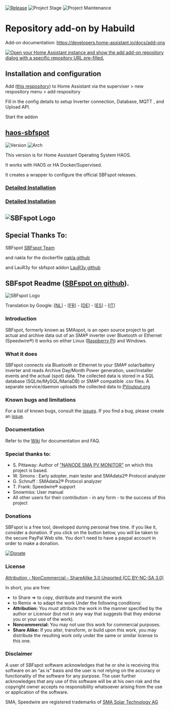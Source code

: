 [![Release][release-shield]][release] ![Project Stage][project-stage-shield] ![Project Maintenance][maintenance-shield]

# Repository add-on by Habuild

Add-on documentation: <https://developers.home-assistant.io/docs/add-ons>

[![Open your Home Assistant instance and show the add add-on repository dialog with a specific repository URL pre-filled.](https://my.home-assistant.io/badges/supervisor_add_addon_repository.svg)](https://my.home-assistant.io/redirect/supervisor_add_addon_repository/?repository_url=https%3A%2F%2Fgithub.com%oxyde42%2Fhassio-addons)

## Installation and configuration

Add ([this respository](https://github.com/oxyde42/hassio-addons)) to Home Assistant via the superviser > new respository menu > add respository

Fill in the config details to setup Inverter connection, Database, MQTT , and Upload API.

Start the addon

## [haos-sbfspot](./haos-sbfspot)

![Version](https://img.shields.io/badge/dynamic/yaml?label=Version&query=%24.version&url=https%3A%2F%2Fraw.githubusercontent.com%2Fhabuild%2Fhassio-addons%2Fmain%2Fhaos-sbfspot%2Fconfig.yaml)
![Arch](https://img.shields.io/badge/dynamic/yaml?color=success&label=Arch&query=%24.arch&url=https%3A%2F%2Fraw.githubusercontent.com%2Fhabuild%2Fhassio-addons%2Fmain%2Fhaos-sbfspot%2Fconfig.yaml)

This version is for Home Assistant Operating System HAOS.

It works with HAOS or HA Docker/Supervised.

It creates a wrapper to configure the official SBFspot releases.

### [Detailed Installation](https://github.com/habuild/hassio-addons/blob/main/haos-sbfspot/README.md)


### [Detailed Installation](https://github.com/habuild/hassio-addons/blob/main/sbfspot/README.md)

<!--

Notes to developers after forking or using the github template feature:

- While developing comment out the 'image' key from 'example/config.yaml' to make the supervisor build the addon
  - Remember to put this back when pushing up your changes.
- When you merge to the 'main' branch of your repository a new build will be triggered.
  - Make sure you adjust the 'version' key in 'example/config.yaml' when you do that.
  - Make sure you update 'example/CHANGELOG.md' when you do that.
  - The first time this runs you might need to adjust the image configuration on github container registry to make it public
- Adjust the 'image' key in 'example/config.yaml' so it points to your username instead of 'home-assistant'.
  - This is where the build images will be published to.
- Rename the example directory.
  - The 'slug' key in 'example/config.yaml' should match the directory name.
- Adjust all keys/url's that points to 'home-assistant' to now point to your user/fork.
- Share your repository on the forums https://community.home-assistant.io/c/projects/9
- Do awesome stuff!

 -->

## ![SBFspot Logo](https://user-images.githubusercontent.com/1931158/30831762-006ec650-a249-11e7-86e3-13d01b36dd5d.jpg)

## Special Thanks To:

SBFspot
[SBFspot Team](https://github.com/SBFspot/SBFspot)

and
nakla for the dockerfile
[nakla github](https://github.com/nakla/sbfspot)

and
LauR3y for sbfspot addon
[LauR3y github](https://github.com/LauR3y/hassio-addons)

## SBFspot Readme ([SBFspot on github](https://github.com/SBFspot/SBFspot)).

![SBFspot Logo](https://user-images.githubusercontent.com/1931158/30831762-006ec650-a249-11e7-86e3-13d01b36dd5d.jpg)

Translation by Google: [[NL](https://translate.google.com/translate?act=url&depth=1&hl=nl&ie=UTF8&prev=_t&rurl=translate.google.com&sl=en&sp=nmt4&tl=nl&u=https://github.com/SBFspot/SBFspot)] - [[FR](https://translate.google.com/translate?act=url&depth=1&hl=nl&ie=UTF8&prev=_t&rurl=translate.google.com&sl=en&sp=nmt4&tl=fr&u=https://github.com/SBFspot/SBFspot)] - [[DE](https://translate.google.com/translate?act=url&depth=1&hl=nl&ie=UTF8&prev=_t&rurl=translate.google.com&sl=en&sp=nmt4&tl=de&u=https://github.com/SBFspot/SBFspot)] - [[ES](https://translate.google.com/translate?act=url&depth=1&hl=nl&ie=UTF8&prev=_t&rurl=translate.google.com&sl=en&sp=nmt4&tl=es&u=https://github.com/SBFspot/SBFspot)] - [[IT](https://translate.google.com/translate?act=url&depth=1&hl=nl&ie=UTF8&prev=_t&rurl=translate.google.com&sl=en&sp=nmt4&tl=it&u=https://github.com/SBFspot/SBFspot)]

### **Introduction**

SBFspot, formerly known as SMAspot, is an open source project to get actual and archive data out of an SMA® inverter over Bluetooth or Ethernet (Speedwire®) It works on either Linux ([Raspberry Pi](http://www.raspberrypi.org)) and Windows.

### **What it does**

SBFspot connects via Bluetooth or Ethernet to your SMA® solar/battery inverter and reads Archive Day/Month Power generation, user/installer events and the actual (spot) data. The collected data is stored in a SQL database (SQLite/MySQL/MariaDB) or SMA® compatible .csv files.
A separate service/daemon uploads the collected data to [PVoutput.org](https://pvoutput.org)

### **Known bugs and limitations**

For a list of known bugs, consult the [issues](https://github.com/SBFspot/SBFspot/issues). If you find a bug, please create an [issue](https://github.com/SBFspot/SBFspot/issues).

### **Documentation**

Refer to the [Wiki](https://github.com/SBFspot/SBFspot/wiki) for documentation and FAQ.

### **Special thanks to:**

- S. Pittaway: Author of ["NANODE SMA PV MONITOR"](https://github.com/stuartpittaway/nanodesmapvmonitor) on which this project is based.
- W. Simons : Early adopter, main tester and SMAdata2® Protocol analyzer
- G. Schnuff : SMAdata2® Protocol analyzer
- T. Frank: Speedwire® support
- Snowmiss: User manual
- All other users for their contribution - in any form - to the success of this project

### **Donations**

SBFspot is a free tool, developed during personal free time. If you like it, consider a donation.
If you click on the button below, you will be taken to the secure PayPal Web site. You don't need to have a paypal account in order to make a donation.

[![Donate](https://img.shields.io/badge/Donate-PayPal-green.svg)](https://www.paypal.com/cgi-bin/webscr?cmd=_s-xclick&hosted_button_id=3R5JSRCXBGSLQ)

### **License**

[Attribution - NonCommercial - ShareAlike 3.0 Unported (CC BY-NC-SA 3.0)](https://creativecommons.org/licenses/by-nc-sa/3.0/legalcode)

In short, you are free:

- to Share => to copy, distribute and transmit the work
- to Remix => to adapt the work
  Under the following conditions:
- **Attribution:** You must attribute the work in the manner specified by the author or Licensor (but not in any way that suggests that they endorse you or your use of the work).
- **Noncommercial:** You may not use this work for commercial purposes.
- **Share Alike:** If you alter, transform, or build upon this work, you may distribute the resulting work only under the same or similar license to this one.

### **Disclaimer**

A user of SBFspot software acknowledges that he or she is receiving this software on an "as is" basis and the user is not relying on the accuracy or functionality of the software for any purpose. The user further acknowledges that any use of this software will be at his own risk and the copyright owner accepts no responsibility whatsoever arising from the use or application of the software.

SMA, Speedwire are registered trademarks of [SMA Solar Technology AG](http://www.sma.de/en/company/about-sma.html)

[maintenance-shield]: https://img.shields.io/maintenance/yes/2024.svg
[project-stage-shield]: https://img.shields.io/badge/project%20stage-production%20testing-red.svg
[release-shield]: https://img.shields.io/badge/version-2024.repo-blue.svg
[release]: https://github.com/hassio-addons/addon-ssh/tree/2024.repo
